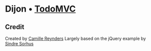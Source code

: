 # Dijon • [TodoMVC](http://todomvc.com)


## Credit

Created by [Camille Reynders](http://www.creynders.be)
Largely based on the jQuery example by [Sindre Sorhus](https://github.com/sindresorhus)